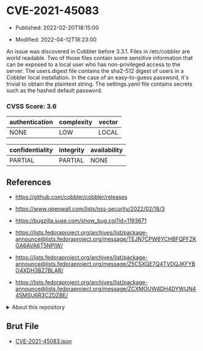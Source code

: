 # CVE-2021-45083

- Published: 2022-02-20T18:15:00

- Modified: 2022-04-12T18:23:00

An issue was discovered in Cobbler before 3.3.1. Files in /etc/cobbler are world readable. Two of those files contain some sensitive information that can be exposed to a local user who has non-privileged access to the server. The users.digest file contains the sha2-512 digest of users in a Cobbler local installation. In the case of an easy-to-guess password, it's trivial to obtain the plaintext string. The settings.yaml file contains secrets such as the hashed default password.

### CVSS Score: **3.6**

| authentication | complexity | vector |
| --- | --- | --- |
| NONE | LOW | LOCAL |

| confidentiality | integrity | availability |
| --- | --- | --- |
| PARTIAL | PARTIAL | NONE |

## References

* https://github.com/cobbler/cobbler/releases

* https://www.openwall.com/lists/oss-security/2022/02/18/3

* https://bugzilla.suse.com/show_bug.cgi?id=1193671

* https://lists.fedoraproject.org/archives/list/package-announce@lists.fedoraproject.org/message/TEJN7CPW6YCHBFQPFZKGA6AVA6T5NPIW/

* https://lists.fedoraproject.org/archives/list/package-announce@lists.fedoraproject.org/message/Z5CSXQE7Q4TVDQJKFYBO4XDH3BZ7BLAR/

* https://lists.fedoraproject.org/archives/list/package-announce@lists.fedoraproject.org/message/ZCXMOUW4DH4DYWIJN44SMSU6R3CZDZBE/

<details>
<summary>About this repository</summary> 

  This repository is part of the project [Live Hack CVE](https://github.com/Live-Hack-CVE). Main website can be found [www.live-hack.org](https://www.live-hack.org) 
  
  Made by [Sn0wAlice](https://github.com/Sn0wAlice) for the people that care about security and need to have a feed of the latest CVEs. Hope you enjoy it, don't forget to star the repo and follow me on [Twitter](https://twitter.com/Sn0wAlice) and [Github](https://github.com/Sn0wAlice). And that is my [personnal website](https://www.alice-snow.me/)

  - [Home Page](https://github.com/Live-Hack-CVE)
  - [Framework](https://github.com/Live-Hack-CVE/cve-framework)
  - [CVE database](https://github.com/Live-Hack-CVE/full_database)
  - [Changelog](https://github.com/Live-Hack-CVE/Changelog)
</details>

## Brut File

* [CVE-2021-45083.json](https://raw.githubusercontent.com/Live-Hack-CVE/full_database/main/cves/2021/CVE-2021-45083.json)

